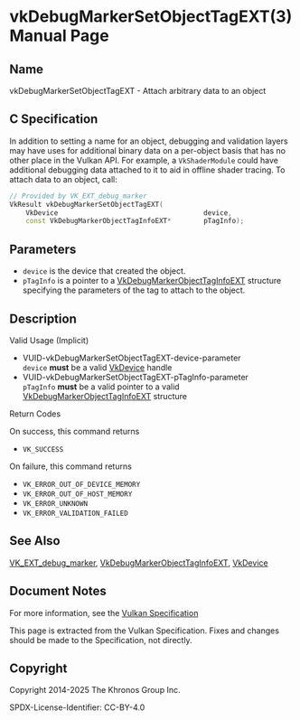 # vkDebugMarkerSetObjectTagEXT(3) Manual Page

## Name

vkDebugMarkerSetObjectTagEXT - Attach arbitrary data to an object



## [](#_c_specification)C Specification

In addition to setting a name for an object, debugging and validation layers may have uses for additional binary data on a per-object basis that has no other place in the Vulkan API. For example, a `VkShaderModule` could have additional debugging data attached to it to aid in offline shader tracing. To attach data to an object, call:

```c++
// Provided by VK_EXT_debug_marker
VkResult vkDebugMarkerSetObjectTagEXT(
    VkDevice                                    device,
    const VkDebugMarkerObjectTagInfoEXT*        pTagInfo);
```

## [](#_parameters)Parameters

- `device` is the device that created the object.
- `pTagInfo` is a pointer to a [VkDebugMarkerObjectTagInfoEXT](https://registry.khronos.org/vulkan/specs/latest/man/html/VkDebugMarkerObjectTagInfoEXT.html) structure specifying the parameters of the tag to attach to the object.

## [](#_description)Description

Valid Usage (Implicit)

- [](#VUID-vkDebugMarkerSetObjectTagEXT-device-parameter)VUID-vkDebugMarkerSetObjectTagEXT-device-parameter  
  `device` **must** be a valid [VkDevice](https://registry.khronos.org/vulkan/specs/latest/man/html/VkDevice.html) handle
- [](#VUID-vkDebugMarkerSetObjectTagEXT-pTagInfo-parameter)VUID-vkDebugMarkerSetObjectTagEXT-pTagInfo-parameter  
  `pTagInfo` **must** be a valid pointer to a valid [VkDebugMarkerObjectTagInfoEXT](https://registry.khronos.org/vulkan/specs/latest/man/html/VkDebugMarkerObjectTagInfoEXT.html) structure

Return Codes

On success, this command returns

- `VK_SUCCESS`

On failure, this command returns

- `VK_ERROR_OUT_OF_DEVICE_MEMORY`
- `VK_ERROR_OUT_OF_HOST_MEMORY`
- `VK_ERROR_UNKNOWN`
- `VK_ERROR_VALIDATION_FAILED`

## [](#_see_also)See Also

[VK\_EXT\_debug\_marker](https://registry.khronos.org/vulkan/specs/latest/man/html/VK_EXT_debug_marker.html), [VkDebugMarkerObjectTagInfoEXT](https://registry.khronos.org/vulkan/specs/latest/man/html/VkDebugMarkerObjectTagInfoEXT.html), [VkDevice](https://registry.khronos.org/vulkan/specs/latest/man/html/VkDevice.html)

## [](#_document_notes)Document Notes

For more information, see the [Vulkan Specification](https://registry.khronos.org/vulkan/specs/latest/html/vkspec.html#vkDebugMarkerSetObjectTagEXT)

This page is extracted from the Vulkan Specification. Fixes and changes should be made to the Specification, not directly.

## [](#_copyright)Copyright

Copyright 2014-2025 The Khronos Group Inc.

SPDX-License-Identifier: CC-BY-4.0